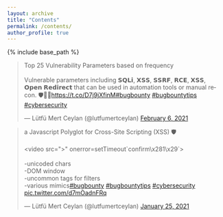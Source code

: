 ```yaml
---
layout: archive
title: "Contents"
permalink: /contents/
author_profile: true
---
```


{% include base_path %}

<tr>
<td><blockquote class="twitter-tweet"><p lang="en" dir="ltr">Top 25 Vulnerability Parameters based on frequency<br><br>Vulnerable parameters including 𝗦𝗤𝗟𝗶, 𝗫𝗦𝗦, 𝗦𝗦𝗥𝗙, 𝗥𝗖𝗘, 𝗫𝗦𝗦, 𝗢𝗽𝗲𝗻 𝗥𝗲𝗱𝗶𝗿𝗲𝗰𝘁 that can be used in automation tools or manual recon. 🛡️🧙‍♂️<a href="https://t.co/D7j9jXfinM">https://t.co/D7j9jXfinM</a><a href="https://twitter.com/hashtag/bugbounty?src=hash&amp;ref_src=twsrc%5Etfw">#bugbounty</a> <a href="https://twitter.com/hashtag/bugbountytips?src=hash&amp;ref_src=twsrc%5Etfw">#bugbountytips</a> <a href="https://twitter.com/hashtag/cybersecurity?src=hash&amp;ref_src=twsrc%5Etfw">#cybersecurity</a></p>&mdash; Lütfü Mert Ceylan (@lutfumertceylan) <a href="https://twitter.com/lutfumertceylan/status/1358080249930657792?ref_src=twsrc%5Etfw">February 6, 2021</a></blockquote> <script async src="https://platform.twitter.com/widgets.js" charset="utf-8"></script></td>
<td><blockquote class="twitter-tweet"><p lang="en" dir="ltr">a Javascript Polyglot for Cross-Site Scripting (XSS) 🛡️<br><br>&lt;video src=&quot;&gt;&quot; onerror=setTimeout`confirm\x281\x29`&gt;<br><br>-unicoded chars<br>-DOM window<br>-uncommon tags for filters<br>-various mimics<a href="https://twitter.com/hashtag/bugbounty?src=hash&amp;ref_src=twsrc%5Etfw">#bugbounty</a> <a href="https://twitter.com/hashtag/bugbountytips?src=hash&amp;ref_src=twsrc%5Etfw">#bugbountytips</a> <a href="https://twitter.com/hashtag/cybersecurity?src=hash&amp;ref_src=twsrc%5Etfw">#cybersecurity</a> <a href="https://t.co/d7mOadnFRq">pic.twitter.com/d7mOadnFRq</a></p>&mdash; Lütfü Mert Ceylan (@lutfumertceylan) <a href="https://twitter.com/lutfumertceylan/status/1353721114208460800?ref_src=twsrc%5Etfw">January 25, 2021</a></blockquote> <script async src="https://platform.twitter.com/widgets.js" charset="utf-8"></script></td>
</tr>
